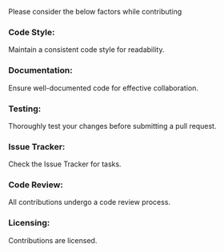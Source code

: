 Please consider the below factors while contributing

### Code Style:
Maintain a consistent code style for readability.

### Documentation:
Ensure well-documented code for effective collaboration.

### Testing:
Thoroughly test your changes before submitting a pull request.

### Issue Tracker:
Check the Issue Tracker for tasks.

### Code Review:
All contributions undergo a code review process.

### Licensing:
Contributions are licensed.
